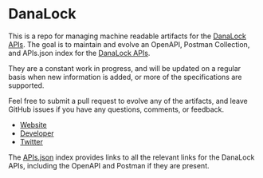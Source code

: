 # DanaLockThis is a repo for managing machine readable artifacts for the [DanaLock APIs](http://www.danalock.com/). The goal is to maintain and evolve an OpenAPI, Postman Collection, and APIs.json index for the [DanaLock APIs](http://www.danalock.com/).They are a constant work in progress, and will be updated on a regular basis when new information is added, or more of the specifications are supported.Feel free to submit a pull request to evolve any of the artifacts, and leave GitHub issues if you have any questions, comments, or feedback.- [Website](http://www.danalock.com/)- [Developer](http://www.danalock.com/)- [Twitter](https://twitter.com/Danalockdk)The [APIs.json](https://github.com/api-evangelist/danalock/blob/master/apis.json) index provides links to all the relevant links for the DanaLock APIs, including the OpenAPI and Postman if they are present.